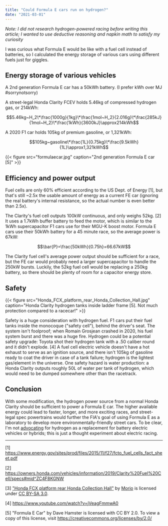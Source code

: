 ```yaml
---
title: "Could Formula E cars run on hydrogen?"
date: "2021-03-01"
---
```


*Note: I did not research hydrogen-powered racing before writing this article; I wanted to use deductive reasoning and napkin math to satisfy my curiosity*

I was curious what Formula E would be like with a fuel cell instead of batteries, so I calculated the energy storage of various cars using different fuels just for giggles. 

## Energy storage of various vehicles

A 2nd generation Formula E car has a 50kWh battery. (I prefer kWh over MJ #sorrynotsorry)

A street-legal Honda Clarity FCEV holds 5.46kg of compressed hydrogen gas, or 214kWh:

$$5.46kg~H_2\*\frac{1000g}{1kg}\*\frac{1mol~H_2}{2.016g}\*\frac{285kJ}{1mol~H_2}\*\frac{1kWh}{3600kJ}\approx214kWh$$

A 2020 F1 car holds 105kg of premium gasoline, or 1,321kWh:

$$105kg~gasoline\*\frac{1L}{0.75kg}\*\frac{9.5kWh}{1L}\approx1,321kWh$$

{{< figure src="formulaecar.jpg" caption="2nd generation Formula E car [5]" >}}

## Efficiency and power output

Fuel cells are only 60% efficient according to the US Dept. of Energy [1], but that's still ~2.5x the usable amount of energy as a current FE car (ignoring the real battery's internal resistance, so the actual number is even better than 2.5x).

The Clarity's fuel cell outputs 100kW continuous, and only weighs 52kg. [2] It uses a 1.7kWh buffer battery to feed the motor, which is similar to the 1kWh supercapacitor F1 cars use for their MGU-K boost motor. Formula E cars use their 50kWh battery for a 45 minute race, so the average power is 67kW:

$$\bar{P}=\frac{50kWh}{0.75h}=66.67kW$$

The Clarity fuel cell's average power output should be sufficient for a race, but the FE car would probably need a larger supercapacitor to handle the 250kW bursts. Luckily, the 52kg fuel cell would be replacing a 250kg battery, so there should be plenty of room for a capacitor energy store. 

## Safety

{{< figure src="Honda_FCX_platform_rear_Honda_Collection_Hall.jpg" caption="Honda Clarity hydrogen tanks inside ladder frame [5]. Not much protection compared to a racecar!" >}}

Safety is a huge consideration with hydrogen fuel. F1 cars put their fuel tanks inside the monocoque ("safety cell"), behind the driver's seat. The system isn't foolproof; when Romain Grosjean crashed in 2020, his fuel system burst and there was a huge fire. Hydrogen could be a potential safety upgrade: Toyota shot their hydrogen tank with a .50 caliber round and it didn't explode. [4] A fuel cell electric vehicle doesn't have a hot exhaust to serve as an ignition source, and there isn't 105kg of gasoline ready to coat the driver in case of a tank failure; hydrogen is the lightest gas/element in the universe. One safety hazard is water production: a Honda Clarity outputs roughly 50L of water per tank of hydrogen, which would need to be dumped somewhere other than the racetrack.

## Conclusion

With some modification, the hydrogen power source from a normal Honda Clarity should be sufficient to power a Formula E car. The higher available energy could lead to faster, longer, and more exciting races, and street-legal spec powertrains would further the FIA's goal of using Formula E as a laboratory to develop more environmentally-friendly street cars. To be clear, I'm not [advocating](/pages/serieshybrids) for hydrogen as a replacement for battery electric vehicles or hybrids; this is just a thought experiment about electric racing. 

---

[1] https://www.energy.gov/sites/prod/files/2015/11/f27/fcto_fuel_cells_fact_sheet.pdf

[2] https://owners.honda.com/vehicles/information/2019/Clarity%20Fuel%20Cell/specs#mid^ZC4F8KGNW

[3] ["Honda FCX platform rear Honda Collection Hall"](https://commons.wikimedia.org/wiki/File:Honda_FCX_platform_rear_Honda_Collection_Hall.jpg) by [Morio](https://commons.wikimedia.org/wiki/User:Morio) is licensed under [CC BY-SA 3.0](https://creativecommons.org/licenses/by-sa/3.0/deed.en).

[4] https://www.youtube.com/watch?v=jVeagFmmwA0

[5] "Formula E Car" by Dave Hamster is licensed with CC BY 2.0. To view a copy of this license, visit https://creativecommons.org/licenses/by/2.0/